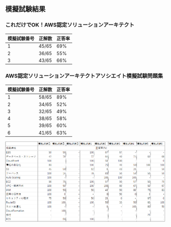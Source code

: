 ## 模擬試験結果

### これだけでOK！AWS認定ソリューションアーキテクト
| 模擬試験番号 | 正解数 | 正答率 | 
| - | - | - |
| 1 | 45/65 | 69% |
| 2 | 36/65 | 55% |
| 3 | 43/65 | 66% |

### AWS認定ソリューションアーキテクトアソシエイト模擬試験問題集
| 模擬試験番号 | 正解数 | 正答率 | 
| - | - | - |
| 1 | 58/65 | 89% |
| 2 | 34/65 | 52% |
| 3 | 32/65 | 49% |
| 4 | 38/65 | 58% |
| 5 | 39/65 | 60% |
| 6 | 41/65 | 63% |

![模擬試験結果](/png/模擬試験結果.png)

